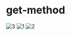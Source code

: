 # get-method
![3](https://user-images.githubusercontent.com/79002907/184388229-c54c9b81-1a51-44c5-86ad-8b6fe407f1f1.png)
![1](https://user-images.githubusercontent.com/79002907/184388237-fd64a06b-1b7b-4f54-a757-d3004c139f8f.png)
![2](https://user-images.githubusercontent.com/79002907/184388243-37b89584-d609-41d0-a489-5536bf58b461.png)
